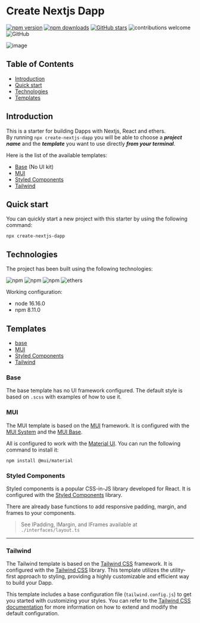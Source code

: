 # Create Nextjs Dapp

[![npm version](https://img.shields.io/npm/v/create-nextjs-dapp?color=blue)](https://www.npmjs.com/package/create-nextjs-dapp)
[![npm downloads](https://img.shields.io/npm/dm/create-nextjs-dapp.svg?color=blue)](https://www.npmjs.com/package/create-nextjs-dapp)
[![GitHub stars](https://img.shields.io/github/stars/swiiny/create-nextjs-dapp.svg?label=Stars&style=flat&logo=github&color=blue)](https://www.npmjs.com/package/create-nextjs-dapp)
![contributions welcome](https://img.shields.io/badge/contributions-welcome-blue.svg?style=flat&logo=github)
![GitHub](https://img.shields.io/github/license/swiiny/create-nextjs-dapp?color=blue)

![image](https://github.com/swiiny/create-nextjs-dapp/raw/main/doc/tagline.png)

## Table of Contents

- [Introduction](#introduction)
- [Quick start](#quick-start)
- [Technologies](#technologies)
- [Templates](#templates)

## Introduction

This is a starter for building Dapps with Nextjs, React and ethers.  
By running `npx create-nextjs-dapp` you will be able to choose a **_project name_** and the **_template_** you want to use directly **_from your terminal_**.

Here is the list of the available templates:

- [Base](#base) (No UI kit)
- [MUI](#mui)
- [Styled Components](#styled-components)
- [Tailwind](#tailwind)

## Quick start

You can quickly start a new project with this starter by using the following command:

```
npx create-nextjs-dapp
```

## Technologies

The project has been built using the following technologies:

![npm](https://img.shields.io/npm/v/react?label=React)
![npm](https://img.shields.io/npm/v/next?label=Next)
![npm](https://img.shields.io/npm/v/typescript?label=TypeScript)
![ethers](https://img.shields.io/npm/v/ethers?style=flat&label=Ethers)

Working configuration:

- node 16.16.0
- npm 8.11.0

## Templates

- [base](#base)
- [MUI](#mui)
- [Styled Components](#styled-components)
- [Tailwind](#tailwind)

### Base

The base template has no UI framework configured. The default style is based on `.scss` with examples of how to use it.

### MUI

The MUI template is based on the [MUI](https://mui.com/) framework. It is configured with the [MUI System](https://mui.com/system/getting-started/overview/) and the [MUI Base](https://mui.com/base/getting-started/overview/).

All is configured to work with the [Material UI](https://mui.com/material-ui/getting-started/overview/).
You can run the following command to install it:

```
npm install @mui/material
```

### Styled Components

Styled components is a popular CSS-in-JS library developed for React. It is configured with the [Styled Components](https://styled-components.com/) library.

There are already base functions to add responsive padding, margin, and frames to your components.

> See IPadding, IMargin, and IFrames available at `./interfaces/layout.ts`

---

### Tailwind

The Tailwind template is based on the [Tailwind CSS](https://tailwindcss.com/) framework. It is configured with the [Tailwind CSS](https://tailwindcss.com/docs/installation) library. This template utilizes the utility-first approach to styling, providing a highly customizable and efficient way to build your Dapp.

This template includes a base configuration file (`tailwind.config.js`) to get you started with customizing your styles. You can refer to the [Tailwind CSS documentation](https://tailwindcss.com/docs/configuration) for more information on how to extend and modify the default configuration.
